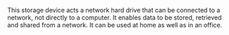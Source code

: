 This storage device acts a network hard drive that can be connected to a network, not directly to a computer.  It enables data to be stored, retrieved and shared from a network.  It can be used at home as well as in an office. 